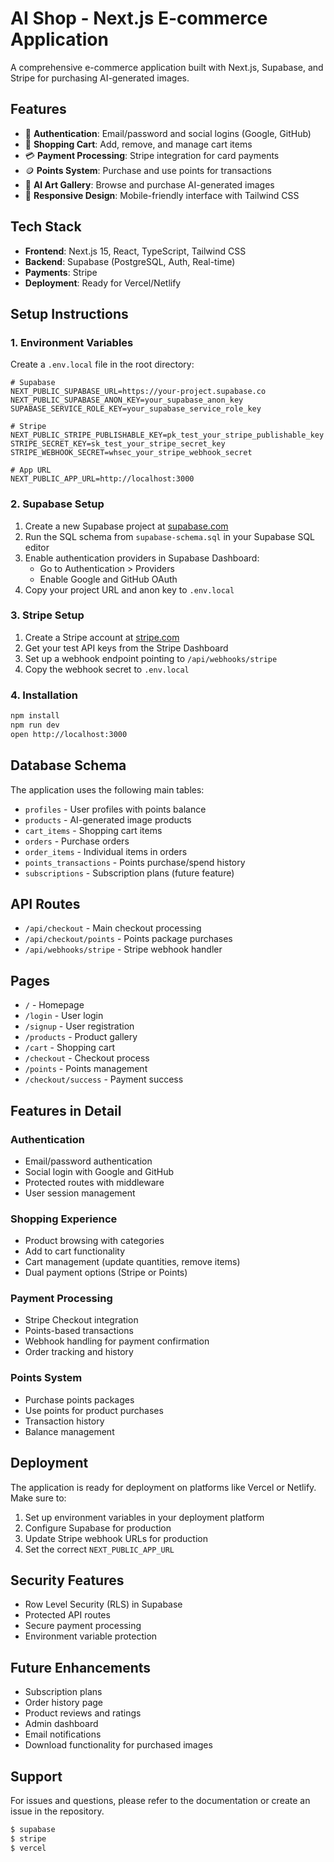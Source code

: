 # AI Shop - Next.js E-commerce Application

A comprehensive e-commerce application built with Next.js, Supabase, and Stripe for purchasing AI-generated images.

## Features

- 🔐 **Authentication**: Email/password and social logins (Google, GitHub)
- 🛒 **Shopping Cart**: Add, remove, and manage cart items
- 💳 **Payment Processing**: Stripe integration for card payments
- 🪙 **Points System**: Purchase and use points for transactions
- 🎨 **AI Art Gallery**: Browse and purchase AI-generated images
- 📱 **Responsive Design**: Mobile-friendly interface with Tailwind CSS

## Tech Stack

- **Frontend**: Next.js 15, React, TypeScript, Tailwind CSS
- **Backend**: Supabase (PostgreSQL, Auth, Real-time)
- **Payments**: Stripe
- **Deployment**: Ready for Vercel/Netlify

## Setup Instructions

### 1. Environment Variables

Create a `.env.local` file in the root directory:

```env
# Supabase
NEXT_PUBLIC_SUPABASE_URL=https://your-project.supabase.co
NEXT_PUBLIC_SUPABASE_ANON_KEY=your_supabase_anon_key
SUPABASE_SERVICE_ROLE_KEY=your_supabase_service_role_key

# Stripe
NEXT_PUBLIC_STRIPE_PUBLISHABLE_KEY=pk_test_your_stripe_publishable_key
STRIPE_SECRET_KEY=sk_test_your_stripe_secret_key
STRIPE_WEBHOOK_SECRET=whsec_your_stripe_webhook_secret

# App URL
NEXT_PUBLIC_APP_URL=http://localhost:3000
```

### 2. Supabase Setup

1. Create a new Supabase project at [supabase.com](https://supabase.com)
2. Run the SQL schema from `supabase-schema.sql` in your Supabase SQL editor
3. Enable authentication providers in Supabase Dashboard:
   - Go to Authentication > Providers
   - Enable Google and GitHub OAuth
4. Copy your project URL and anon key to `.env.local`

### 3. Stripe Setup

1. Create a Stripe account at [stripe.com](https://stripe.com)
2. Get your test API keys from the Stripe Dashboard
3. Set up a webhook endpoint pointing to `/api/webhooks/stripe`
4. Copy the webhook secret to `.env.local`

### 4. Installation

```bash
npm install
npm run dev
open http://localhost:3000
```

## Database Schema

The application uses the following main tables:

- `profiles` - User profiles with points balance
- `products` - AI-generated image products
- `cart_items` - Shopping cart items
- `orders` - Purchase orders
- `order_items` - Individual items in orders
- `points_transactions` - Points purchase/spend history
- `subscriptions` - Subscription plans (future feature)

## API Routes

- `/api/checkout` - Main checkout processing
- `/api/checkout/points` - Points package purchases
- `/api/webhooks/stripe` - Stripe webhook handler

## Pages

- `/` - Homepage
- `/login` - User login
- `/signup` - User registration
- `/products` - Product gallery
- `/cart` - Shopping cart
- `/checkout` - Checkout process
- `/points` - Points management
- `/checkout/success` - Payment success

## Features in Detail

### Authentication
- Email/password authentication
- Social login with Google and GitHub
- Protected routes with middleware
- User session management

### Shopping Experience
- Product browsing with categories
- Add to cart functionality
- Cart management (update quantities, remove items)
- Dual payment options (Stripe or Points)

### Payment Processing
- Stripe Checkout integration
- Points-based transactions
- Webhook handling for payment confirmation
- Order tracking and history

### Points System
- Purchase points packages
- Use points for product purchases
- Transaction history
- Balance management

## Deployment

The application is ready for deployment on platforms like Vercel or Netlify. Make sure to:

1. Set up environment variables in your deployment platform
2. Configure Supabase for production
3. Update Stripe webhook URLs for production
4. Set the correct `NEXT_PUBLIC_APP_URL`

## Security Features

- Row Level Security (RLS) in Supabase
- Protected API routes
- Secure payment processing
- Environment variable protection

## Future Enhancements

- Subscription plans
- Order history page
- Product reviews and ratings
- Admin dashboard
- Email notifications
- Download functionality for purchased images

## Support

For issues and questions, please refer to the documentation or create an issue in the repository.

```bash
$ supabase
$ stripe
$ vercel
```
